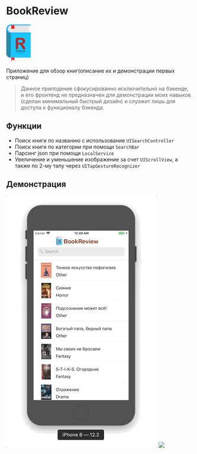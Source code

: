 # BookReview
<img src="image/Icon.png" height = "100">

Приложение для обзор книг(описание их и демонстрации первых страниц) 
> Данное прилодение сфокусированно исключительно на бэкенде, и его фронтенд не предназначен для демонстрации моих навыков
(сделан минимальный быстрый дизайн) и слуэжит лишь для доступа к функционалу бэкенда.

## Функции
* Поиск книги по названию с использование `UISearchController`
* Поиск книги по категории при помощи `SearchBar`
* Парсинг json при помощи `LocalService`
* Увеличение и уменьшение изображение за счет `UIScrollView`, а также по 2-му тапу через `UITapGestureRecognizer` 

## Демонстрация 

![](gift/MainList.gif)
![](gift/next.gif)
